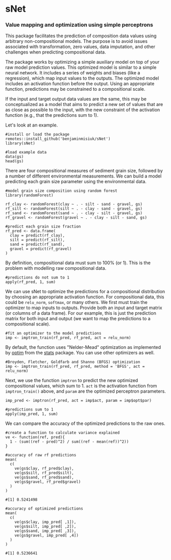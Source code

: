 # sNet
### Value mapping and optimization using simple perceptrons

This package facilitates the prediction of composition data values using arbitrary non-compositional models. 
The purpose is to avoid issues associated with transformation, zero values, data imputation, and other challenges when predicting compositional data.

The package works by optimizing a simple auxiliary model on top of your raw model prediction values. 
This optimized model is similar to a simple neural network. 
It includes a series of weights and biases (like a regression), which map input values to the outputs.
The optimized model includes an activation function before the output. Using an appropriate function, predictions may be constrained to a compositional scale.

If the input and target output data values are the same, this may be conceptualized as a model that aims to predict a new set of values that are as close as possible to the input, with the new constraint of the activation function (e.g., that the predictions sum to 1).

Let's look at an example.

```
#install or load the package
remotes::install_github('benjaminmisiuk/sNet')
library(sNet)

#load example data
data(gs)
head(gs)
```

There are four compositional measures of sediment grain size, followed by a number of different environmental measurements. We can build a model predicting each grain size parameter using the environmental data.

```
#model grain size composition using random forest
library(randomForest)

rf_clay <- randomForest(clay ~ . - silt - sand - gravel, gs)
rf_silt <- randomForest(silt ~ . - clay - sand - gravel, gs)
rf_sand <- randomForest(sand ~ . - clay - silt - gravel, gs)
rf_gravel <- randomForest(gravel ~ . - clay - silt - sand, gs)

#predict each grain size fraction
rf_pred <- data.frame(
  clay = predict(rf_clay),
  silt = predict(rf_silt),
  sand = predict(rf_sand),
  gravel = predict(rf_gravel)
)
```

By definition, compositional data must sum to 100% (or 1). This is the problem with modelling raw compositional data.

```
#predictions do not sum to 1
apply(rf_pred, 1, sum)
```

We can use sNet to optimize the predictions for a compositional distribution by choosing an appropriate activation function. For compositional data, this could be `relu_norm`, `softmax`, or many others. We first must train the optimizer to map inputs to outputs. Provide both an input and target matrix (or columns of a data frame). For our example, this is just the prediction matrix for both input and output (we want to map the predictions to a compositional scale).

```
#fit an optimizer to the model predictions
imp <- imptron_train(rf_pred, rf_pred, act = relu_norm)
```

By default, the function uses "Nelder-Mead" optimization as implemented by [optim](https://stat.ethz.ch/R-manual/R-devel/library/stats/html/optim.html) from the [stats](https://stat.ethz.ch/R-manual/R-devel/library/stats/html/00Index.html) package. You can use other optimizers as well.

```
#Broyden, Fletcher, Goldfarb and Shanno (BFGS) optimization
imp <- imptron_train(rf_pred, rf_pred, method = 'BFGS', act = relu_norm)
```

Next, we use the function `imptron` to predict the new optimized compositional values, which sum to 1. `act` is the activation function from `imptron_train()` above, and `param` are the optimized perceptron parameters.

```
imp_pred <- imptron(rf_pred, act = imp$act, param = imp$opt$par)

#predictions sum to 1
apply(imp_pred, 1, sum)
```

We can compare the accuracy of the optimized predictions to the raw ones.

```
#create a function to calculate variance explained
ve <- function(ref, pred){
  1 - (sum((ref - pred)^2) / sum((ref - mean(ref))^2))
}

#accuracy of raw rf predictions
mean(
  c(
    ve(gs$clay, rf_pred$clay),
    ve(gs$silt, rf_pred$silt),
    ve(gs$sand, rf_pred$sand),
    ve(gs$gravel, rf_pred$gravel)
  )
)

#[1] 0.5241498

#accuracy of optimized predictions
mean(
  c(
    ve(gs$clay, imp_pred[ ,1]),
    ve(gs$silt, imp_pred[ ,2]),
    ve(gs$sand, imp_pred[ ,3]),
    ve(gs$gravel, imp_pred[ ,4])
  )
)

#[1] 0.5236641
```
